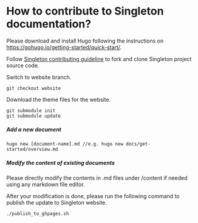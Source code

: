 # How to contribute to Singleton documentation?

Please download and install Hugo following the instructions on https://gohugo.io/getting-started/quick-start/.

Follow [Singleton contributing guideline](https://github.com/vmware/singleton/blob/master/CONTRIBUTING.md) to fork and clone Singleton project source code.

Switch to website branch.

```
git checkout website
```

Download the theme files for the website.

```
git submodule init
git submodule update
```

##### Add a new document

```
hugo new [document-name].md //e.g. hugo new docs/get-started/overview.md
```

##### Modify the content of existing documents

Please directly modify the contents in .md files under /content if needed using any markdown file editor.

After your modification is done, please run the following command to publish the update to Singleton website.

```bash
./publish_to_ghpages.sh
```

